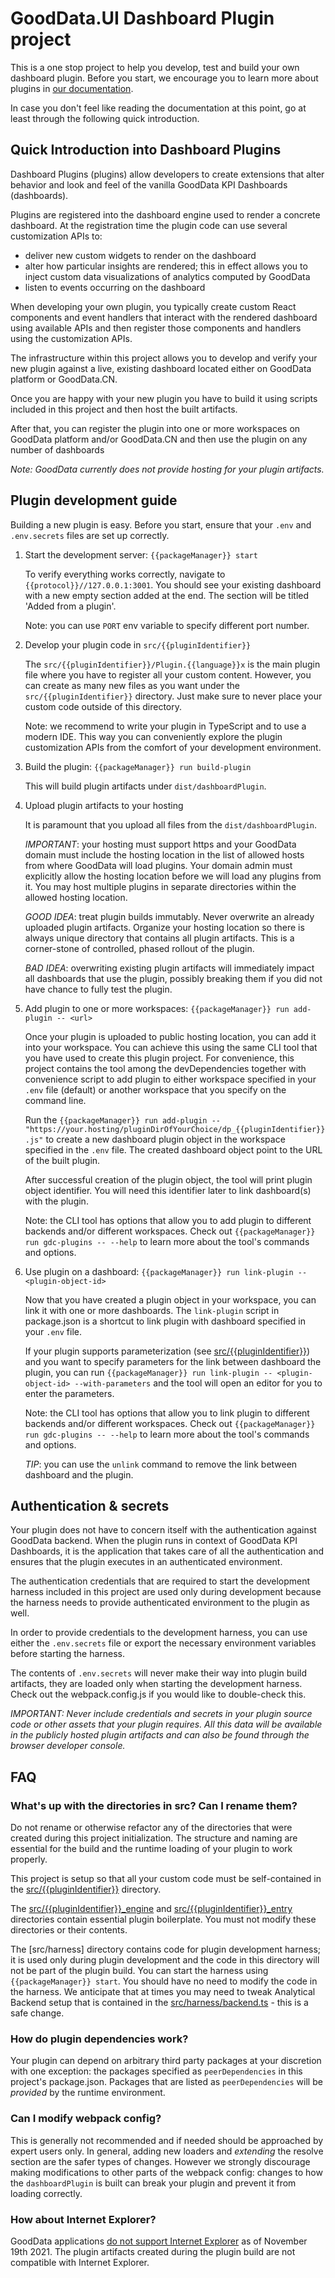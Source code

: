 # GoodData.UI Dashboard Plugin project

This is a one stop project to help you develop, test and build your own dashboard plugin. Before you start, we
encourage you to learn more about plugins in [our documentation](https://sdk.gooddata.com/gooddata-ui/docs/about_gooddataui.html).

In case you don't feel like reading the documentation at this point, go at least through the following quick introduction.

## Quick Introduction into Dashboard Plugins

Dashboard Plugins (plugins) allow developers to create extensions that alter behavior and look and feel of the
vanilla GoodData KPI Dashboards (dashboards).

Plugins are registered into the dashboard engine used to render a concrete dashboard. At the registration time the
plugin code can use several customization APIs to:

-   deliver new custom widgets to render on the dashboard
-   alter how particular insights are rendered; this in effect allows you to inject custom data visualizations of
    analytics computed by GoodData
-   listen to events occurring on the dashboard

When developing your own plugin, you typically create custom React components and event handlers that interact with
the rendered dashboard using available APIs and then register those components and handlers using the customization APIs.

The infrastructure within this project allows you to develop and verify your new plugin against a live, existing dashboard
located either on GoodData platform or GoodData.CN.

Once you are happy with your new plugin you have to build it using scripts included in this project and then host
the built artifacts.

After that, you can register the plugin into one or more workspaces on GoodData platform and/or GoodData.CN and
then use the plugin on any number of dashboards

_Note: GoodData currently does not provide hosting for your plugin artifacts._

## Plugin development guide

Building a new plugin is easy. Before you start, ensure that your `.env` and `.env.secrets` files are set up correctly.

1.  Start the development server: `{{packageManager}} start`

    To verify everything works correctly, navigate to `{{protocol}}//127.0.0.1:3001`. You should see your existing
    dashboard with a new empty section added at the end. The section will be titled 'Added from a plugin'.

    Note: you can use `PORT` env variable to specify different port number.

2.  Develop your plugin code in `src/{{pluginIdentifier}}`

    The `src/{{pluginIdentifier}}/Plugin.{{language}}x` is the main plugin file where you have to register all
    your custom content. However, you can create as many new files as you want under the `src/{{pluginIdentifier}}`
    directory. Just make sure to never place your custom code outside of this directory.

    Note: we recommend to write your plugin in TypeScript and to use a modern IDE. This way you can conveniently
    explore the plugin customization APIs from the comfort of your development environment.

3.  Build the plugin: `{{packageManager}} run build-plugin`

    This will build plugin artifacts under `dist/dashboardPlugin`.

4.  Upload plugin artifacts to your hosting

    It is paramount that you upload all files from the `dist/dashboardPlugin`.

    _IMPORTANT_: your hosting must support https and your GoodData domain must include the hosting location in the list
    of allowed hosts from where GoodData will load plugins. Your domain admin must explicitly allow the hosting
    location before we will load any plugins from it. You may host multiple plugins in separate directories within
    the allowed hosting location.

    _GOOD IDEA_: treat plugin builds immutably. Never overwrite an already uploaded plugin artifacts. Organize your hosting
    location so there is always unique directory that contains all plugin artifacts. This is a corner-stone of controlled,
    phased rollout of the plugin.

    _BAD IDEA_: overwriting existing plugin artifacts will immediately impact all dashboards that use the plugin, possibly
    breaking them if you did not have chance to fully test the plugin.

5.  Add plugin to one or more workspaces: `{{packageManager}} run add-plugin -- <url>`

    Once your plugin is uploaded to public hosting location, you can add it into your workspace. You can achieve this
    using the same CLI tool that you have used to create this plugin project. For convenience, this project contains
    the tool among the devDependencies together with convenience script to add plugin to either workspace specified
    in your `.env` file (default) or another workspace that you specify on the command line.

    Run the `{{packageManager}} run add-plugin -- "https://your.hosting/pluginDirOfYourChoice/dp_{{pluginIdentifier}}.js"` to
    create a new dashboard plugin object in the workspace specified in the `.env` file. The created dashboard object
    point to the URL of the built plugin.

    After successful creation of the plugin object, the tool will print plugin object identifier. You will need this
    identifier later to link dashboard(s) with the plugin.

    Note: the CLI tool has options that allow you to add plugin to different backends and/or different workspaces. Check out
    `{{packageManager}} run gdc-plugins -- --help` to learn more about the tool's commands and options.

6.  Use plugin on a dashboard: `{{packageManager}} run link-plugin -- <plugin-object-id>`

    Now that you have created a plugin object in your workspace, you can link it with one or more dashboards. The
    `link-plugin` script in package.json is a shortcut to link plugin with dashboard specified in your `.env` file.

    If your plugin supports parameterization (see [src/{{pluginIdentifier}}](./src/{{pluginIdentifier}}/Plugin.tsx)) and
    you want to specify parameters for the link between dashboard the plugin, you can run `{{packageManager}} run link-plugin -- <plugin-object-id> --with-parameters`
    and the tool will open an editor for you to enter the parameters.

    Note: the CLI tool has options that allow you to link plugin to different backends and/or different workspaces. Check out
    `{{packageManager}} run gdc-plugins -- --help` to learn more about the tool's commands and options.

    _TIP_: you can use the `unlink` command to remove the link between dashboard and the plugin.

## Authentication & secrets

Your plugin does not have to concern itself with the authentication against GoodData backend. When the plugin runs
in context of GoodData KPI Dashboards, it is the application that takes care of all the authentication and ensures
that the plugin executes in an authenticated environment.

The authentication credentials that are required to start the development harness included in this project are used
only during development because the harness needs to provide authenticated environment to the plugin as well.

In order to provide credentials to the development harness, you can use either the `.env.secrets` file or export the
necessary environment variables before starting the harness.

The contents of `.env.secrets` will never make their way into plugin build artifacts, they are loaded only when starting
the development harness. Check out the webpack.config.js if you would like to double-check this.

_IMPORTANT: Never include credentials and secrets in your plugin source code or other assets that your plugin requires.
All this data will be available in the publicly hosted plugin artifacts and can also be found through the browser developer console._

## FAQ

### What's up with the directories in src? Can I rename them?

Do not rename or otherwise refactor any of the directories that were created during this project initialization.
The structure and naming are essential for the build and the runtime loading of your plugin to work properly.

This project is setup so that all your custom code must be self-contained in the [src/{{pluginIdentifier}}](./src/{{pluginIdentifier}}) directory.

The [src/{{pluginIdentifier}}\_engine](./src/{{pluginIdentifier}}_engine) and [src/{{pluginIdentifier}}\_entry](./src/{{pluginIdentifier}}_entry) directories contain essential plugin boilerplate.
You must not modify these directories or their contents.

The [src/harness] directory contains code for plugin development harness; it is used only during plugin development and the
code in this directory will not be part of the plugin build. You can start the harness using `{{packageManager}} start`.
You should have no need to modify the code in the harness. We anticipate that at times you may need to tweak Analytical Backend setup
that is contained in the [src/harness/backend.ts](src/harness/backend.ts) - this is a safe change.

### How do plugin dependencies work?

Your plugin can depend on arbitrary third party packages at your discretion with one exception: the packages
specified as `peerDependencies` in this project's package.json. Packages that are listed as `peerDependencies`
will be _provided_ by the runtime environment.

### Can I modify webpack config?

This is generally not recommended and if needed should be approached by expert users only. In general, adding new
loaders and _extending_ the resolve section are the safer types of changes. However we strongly discourage making
modifications to other parts of the webpack config: changes to how the `dashboardPlugin` is built can break your
plugin and prevent it from loading correctly.

### How about Internet Explorer?

GoodData applications [do not support Internet Explorer](https://help.gooddata.com/doc/enterprise/en/how-to-get-started-with-gooddata/system-requirements-and-supported-browsers) as of November 19th 2021.
The plugin artifacts created during the plugin build are not compatible with Internet Explorer.
